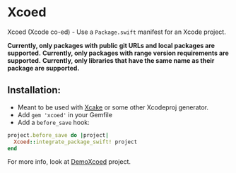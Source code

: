 # Xcoed

Xcoed (Xcode co-ed) - Use a `Package.swift` manifest for an Xcode project.

**Currently, only packages with public git URLs and local packages are supported.**
**Currently, only packages with range version requirements are supported.**
**Currently, only libraries that have the same name as their package are supported.**

## Installation:

* Meant to be used with [Xcake](https://github.com/igor-makarov/xcake) or some other Xcodeproj generator.
* Add `gem 'xcoed'` in your Gemfile
* Add a `before_save` hook:  
```ruby
project.before_save do |project|
  Xcoed::integrate_package_swift! project
end
```

For more info, look at [DemoXcoed](https://github.com/igor-makarov/DemoXcoed) project.
